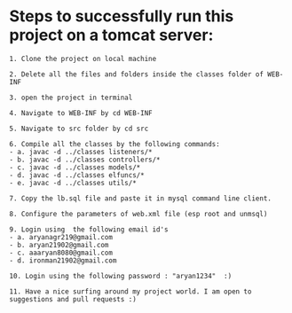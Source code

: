 # Steps to successfully run this project on a tomcat server:

```1. Clone the project on local machine```

```2. Delete all the files and folders inside the classes folder of WEB-INF```

```3. open the project in terminal```

```4. Navigate to WEB-INF by cd WEB-INF```

```5. Navigate to src folder by cd src```

```
6. Compile all the classes by the following commands:
- a. javac -d ../classes listeners/*
- b. javac -d ../classes controllers/*
- c. javac -d ../classes models/*
- d. javac -d ../classes elfuncs/*
- e. javac -d ../classes utils/*
```

```7. Copy the lb.sql file and paste it in mysql command line client.```

```8. Configure the parameters of web.xml file (esp root and unmsql)```

```
9. Login using  the following email id's
- a. aryanagr219@gmail.com
- b. aryan21902@gmail.com
- c. aaaryan8080@gmail.com
- d. ironman21902@gmail.com
```

``` 10. Login using the following password : "aryan1234"  :) ```

```11. Have a nice surfing around my project world. I am open to suggestions and pull requests :)```
